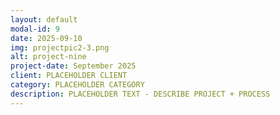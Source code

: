 ```yaml
---
layout: default
modal-id: 9
date: 2025-09-10
img: projectpic2-3.png
alt: project-nine
project-date: September 2025
client: PLACEHOLDER CLIENT
category: PLACEHOLDER CATEGORY
description: PLACEHOLDER TEXT - DESCRIBE PROJECT + PROCESS
---
```

